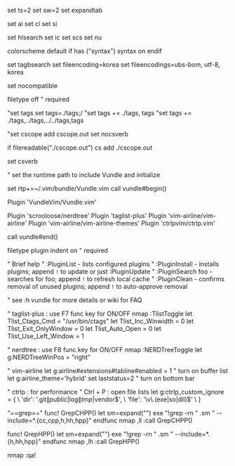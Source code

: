 set ts=2
set sw=2
set expandtab

set ai
set ci
set si

set hlsearch
set ic
set scs
set nu

colorscheme default
if has ("syntax")
  syntax on
endif

set tagbsearch
set fileencoding=korea
set fileencodings=ubs-bom, utf-8, korea

set nocompatible

filetype off    " required

"set tags
set tags=./tags;/
"set tags += ./tags, tags
"set tags += ./tags,../tags,../../tags,tags

"set cscope add cscope.out
set nocsverb

if filereadable("./cscope.out")
  cs add ./cscope.out

set csverb

" set the runtime path to include Vundle and initialize 

set rtp+=~/.vim/bundle/Vundle.vim 
call vundle#begin() 

Plugin 'VundleVim/Vundle.vim' 

Plugin 'scrooloose/nerdtree'
Plugin 'taglist-plus'
Plugin 'vim-airline/vim-airline'
Plugin 'vim-airline/vim-airline-themes'
Plugin 'ctrlpvim/ctrlp.vim'

call vundle#end()

filetype plugin indent on    " required 

" Brief help 
" :PluginList       - lists configured plugins 
" :PluginInstall    - installs plugins; append `!` to update or just :PluginUpdate 
" :PluginSearch foo - searches for foo; append `!` to refresh local cache 
" :PluginClean      - confirms removal of unused plugins; append `!` to auto-approve removal 

" see :h vundle for more details or wiki for FAQ 

" taglist-plus : use F7 func key for ON/OFF
nmap <F9> :TlistToggle<CR> 
let Tlist_Ctags_Cmd = "/usr/bin/ctags" 
let Tlist_Inc_Winwidth = 0 
let Tlist_Exit_OnlyWindow = 0 
let Tlist_Auto_Open = 0 
let Tlist_Use_Left_Window = 1 

" nerdtree : use F8 func key for ON/OFF
nmap <F10> :NERDTreeToggle<CR> 
let g:NERDTreeWinPos = "right"

" vim-airline
let g:airline#extensions#tabline#enabled = 1 " turn on buffer list 
let g:airline_theme='hybrid' 
set laststatus=2 " turn on bottom bar 

" ctrlp : for performance
" Ctrl + P : open file lists
let g:ctrlp_custom_ignore = { 
  \ 'dir':  '\.git$\|public$\|log$\|tmp$\|vendor$', 
  \ 'file': '\v\.(exe|so|dll)$' 
\ }


"==grep=="
func! GrepCHPP()
  let sm=expand("<cword>")
  exe "!grep -rn " .sm " --include=*.{cc,cpp,h,hh,hpp}"
endfunc
nmap ,ll :call GrepCHPP() <CR>

func! GrepHPP()
  let sm=expand("<cword>")
  exe "!grep -rn " .sm " --include=*.{h,hh,hpp}"
endfunc
nmap ,lh :call GrepHPP() <CR>

nmap <F4> :qa!<CR>